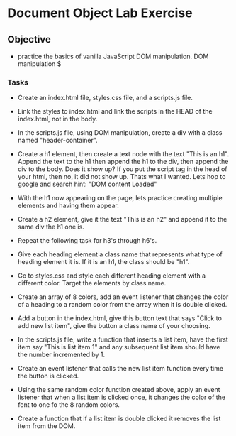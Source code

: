 # Document Object Lab Exercise

## Objective

- practice the basics of vanilla JavaScript DOM manipulation. DOM manipulation \$

### Tasks

- Create an index.html file, styles.css file, and a scripts.js file.

- Link the styles to index.html and link the scripts in the HEAD of the index.html, not in the body.

- In the scripts.js file, using DOM manipulation, create a div with a class named "header-container".

- Create a h1 element, then create a text node with the text "This is an h1". Append the text to the h1 then append the h1 to the div, then append the div to the body. Does it show up? If you put the script tag in the head of your html, then no, it did not show up. Thats what I wanted. Lets hop to google and search hint: "DOM content Loaded"

- With the h1 now appearing on the page, lets practice creating multiple elements and having them appear.

- Create a h2 element, give it the text "This is an h2" and append it to the same div the h1 one is.

- Repeat the following task for h3's through h6's.

- Give each heading element a class name that represents what type of heading element it is. If it is an h1, the class should be "h1".

- Go to styles.css and style each different heading element with a different color. Target the elements by class name.

- Create an array of 8 colors, add an event listener that changes the color of a heading to a random color from the array when it is double clicked.

- Add a button in the index.html, give this button text that says "Click to add new list item", give the button a class name of your choosing.

- In the scripts.js file, write a function that inserts a list item, have the first item say "This is list item 1" and any subsequent list item should have the number incremented by 1.

- Create an event listener that calls the new list item function every time the button is clicked.

- Using the same random color function created above, apply an event listener that when a list item is clicked once, it changes the color of the font to one fo the 8 random colors.

- Create a function that if a list item is double clicked it removes the list item from the DOM.
